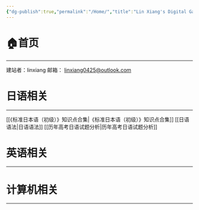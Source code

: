 ```yaml
---
{"dg-publish":true,"permalink":"/Home/","title":"Lin Xiang's Digital Garden","tags":["gardenEntry"]}
---
```



# 🏠首页
---
建站者：linxiang
邮箱： linxiang0425@outlook.com

# 日语相关
---
 [[《标准日本语（初级）》知识点合集\|《标准日本语（初级）》知识点合集]]
 [[日语语法\|日语语法]]
 [[历年高考日语试题分析\|历年高考日语试题分析]]

# 英语相关
---

# 计算机相关
---

